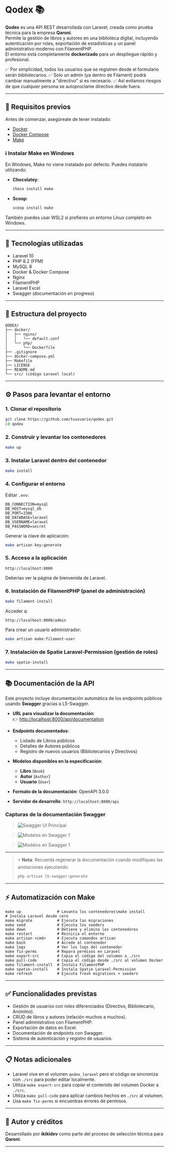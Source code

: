 # Qodex 📚

**Qodex** es una API REST desarrollada con Laravel, creada como prueba técnica para la empresa **Qaroni**.  
Permite la gestión de libros y autores en una biblioteca digital, incluyendo autenticación por roles, exportación de estadísticas y un panel administrativo moderno con FilamentPHP.  
El entorno está completamente **dockerizado** para un despliegue rápido y profesional.

✅ Por simplicidad, todos los usuarios que se registren desde el formulario serán bibliotecarios.
✅ Solo un admin (ya dentro de Filament) podrá cambiar manualmente a "directivo" si es necesario.
✅ Así evitamos riesgos de que cualquier persona se autoproclame directivo desde fuera.

---

## 📝 Requisitos previos

Antes de comenzar, asegúreate de tener instalado:

- [Docker](https://docs.docker.com/get-docker/)
- [Docker Compose](https://docs.docker.com/compose/)
- [Make](https://www.gnu.org/software/make/)

### ℹ️ Instalar Make en Windows

En Windows, Make no viene instalado por defecto. Puedes instalarlo utilizando:

- **Chocolatey**:
  ```bash
  choco install make
  ```

- **Scoop**:
  ```bash
  scoop install make
  ```

También puedes usar WSL2 si prefieres un entorno Linux completo en Windows.

---

## 🚀 Tecnologías utilizadas

- Laravel 10
- PHP 8.2 (FPM)
- MySQL 8
- Docker & Docker Compose
- Nginx
- FilamentPHP
- Laravel Excel
- Swagger (documentación en progreso)

---

## 🧱 Estructura del proyecto

```
QODEX/
├── docker/
│   ├── nginx/
│   │   └── default.conf
│   └── php/
│       └── Dockerfile
├── .gitignore
├── docker-compose.yml
├── Makefile
├── LICENSE
├── README.md
└── src/ (código Laravel local)
```

---

## ⚙️ Pasos para levantar el entorno

### 1. Clonar el repositorio

```bash
git clone https://github.com/tuusuario/qodex.git
cd qodex
```

### 2. Construir y levantar los contenedores

```bash
make up
```

### 3. Instalar Laravel dentro del contenedor

```bash
make install
```

### 4. Configurar el entorno

Editar `.env`:

```
DB_CONNECTION=mysql
DB_HOST=mysql_db
DB_PORT=3306
DB_DATABASE=laravel
DB_USERNAME=laravel
DB_PASSWORD=secret
```

Generar la clave de aplicación:

```bash
make artisan key:generate
```

### 5. Acceso a la aplicación

```text
http://localhost:8000
```

Deberías ver la página de bienvenida de Laravel.

### 6. Instalación de FilamentPHP (panel de administración)

```bash
make filament-install
```

Acceder a:

```text
http://localhost:8000/admin
```

Para crear un usuario administrador:

```bash
make artisan make:filament-user
```

### 7. Instalación de Spatie Laravel-Permission (gestión de roles)

```bash
make spatie-install
```
---

## 📚 Documentación de la API

Este proyecto incluye documentación automática de los endpoints públicos usando **Swagger** gracias a L5-Swagger.

- **URL para visualizar la documentación**:  
  👉 [http://localhost:8000/api/documentation](http://localhost:8000/api/documentation/default)

- **Endpoints documentados**:
  - Listado de Libros públicos
  - Detalles de Autores públicos
  - Registro de nuevos usuarios (Bibliotecarios y Directivos)

- **Modelos disponibles en la especificación**:
  - **Libro** (`Book`)
  - **Autor** (`Author`)
  - **Usuario** (`User`)

- **Formato de la documentación**: OpenAPI 3.0.0

- **Servidor de desarrollo**: `http://localhost:8000/api`

### Capturas de la documentación Swagger

> ![Swagger UI Principal](./img/swagger-ui-principal.jpg)

> ![Modelos en Swagger 1](./img/swagger-modelos-1.jpg)

> ![Modelos en Swagger 1](./img/swagger-modelos-2.jpg)
---

> ⚡ **Nota**: Recuerda regenerar la documentación cuando modifiques las anotaciones ejecutando:
> ```bash
> php artisan l5-swagger:generate
> ```


---

## ⚡ Automatización con Make

```text
make up                # Levanta los contenedores\make install           # Instala Laravel desde cero
make migrate           # Ejecuta las migraciones
make seed              # Ejecuta los seeders
make down              # Detiene y elimina los contenedores
make restart           # Reinicia el entorno
make artisan <cmd>     # Ejecuta comandos artisan
make bash              # Accede al contenedor
make logs              # Ver los logs del contenedor
make fix-perms         # Repara permisos en Laravel
make export-src        # Copia el código del volumen a ./src
make pull-code         # Copia el código desde ./src al volumen Docker
make filament-install  # Instala FilamentPHP
make spatie-install    # Instala Spatie Laravel-Permission
make refresh           # Ejecuta fresh migrations + seeders
```

---

## ✅ Funcionalidades previstas

- Gestión de usuarios con roles diferenciados (Directivo, Bibliotecario, Anónimo).
- CRUD de libros y autores (relación muchos a muchos).
- Panel administrativo con FilamentPHP.
- Exportación de datos en Excel.
- Documentación de endpoints con Swagger.
- Sistema de autenticación y registro de usuarios.

---

## 📋 Notas adicionales

- Laravel vive en el volumen `qodex_laravel` pero el código se sincroniza con `./src` para poder editar localmente.
- Utiliza `make export-src` para copiar el contenido del volumen Docker a `./src`.
- Utiliza `make pull-code` para aplicar cambios hechos en `./src` al volumen.
- Usa `make fix-perms` si encuentras errores de permisos.

---

## 💪 Autor y créditos

Desarrollado por **ikikidev** como parte del proceso de selección técnica para **Qaroni**.

---

